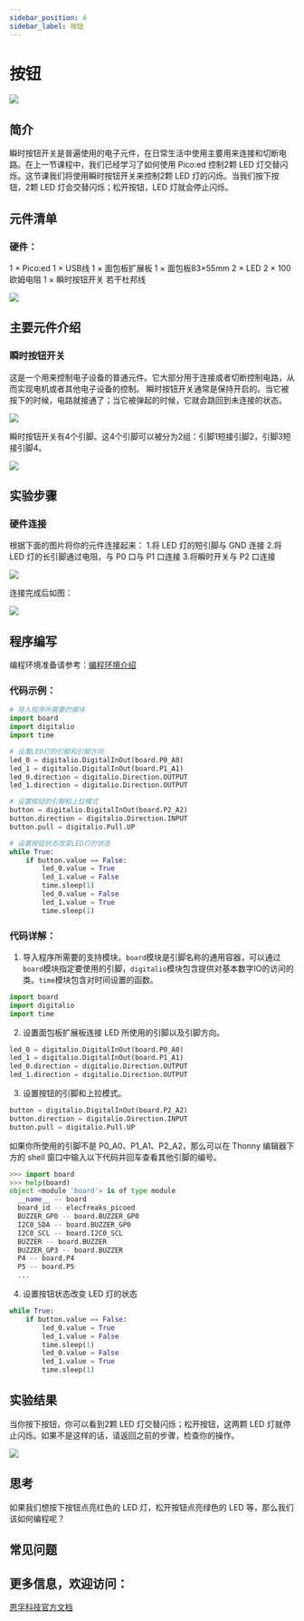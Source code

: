 ```yaml
---
sidebar_position: 4
sidebar_label: 按钮
---
```


# 按钮

![](./images/pico-ed-starter-kit-case-02-01.png)

## 简介
瞬时按钮开关是普遍使用的电子元件，在日常生活中使用主要用来连接和切断电路。在上一节课程中，我们已经学习了如何使用 Pico:ed 控制2颗 LED 灯交替闪烁。这节课我们将使用瞬时按钮开关来控制2颗 LED 灯的闪烁。当我们按下按钮，2颗 LED 灯会交替闪烁；松开按钮，LED 灯就会停止闪烁。

## 元件清单

### 硬件：
1 × Pico:ed
1 × USB线
1 × 面包板扩展板
1 × 面包板83×55mm
2 × LED
2 × 100欧姆电阻
1 × 瞬时按钮开关
若干杜邦线

![](./images/pico-ed-starter-kit-case-02-02.png)

## 主要元件介绍

### 瞬时按钮开关
这是一个用来控制电子设备的普通元件。它大部分用于连接或者切断控制电路，从而实现电机或者其他电子设备的控制。 瞬时按钮开关通常是保持开启的。当它被按下的时候，电路就接通了；当它被弹起的时候，它就会跳回到未连接的状态。

![](./images/pico-ed-starter-kit-case-02-03.png)

瞬时按钮开关有4个引脚。这4个引脚可以被分为2组：引脚1短接引脚2，引脚3短接引脚4。

![](./images/pico-ed-starter-kit-case-02-04.png)

## 实验步骤

### 硬件连接
根据下面的图片将你的元件连接起来：
1.将 LED 灯的短引脚与 GND 连接
2.将 LED 灯的长引脚通过电阻，与 P0 口与 P1 口连接
3.将瞬时开关与 P2 口连接

![](./images/pico-ed-starter-kit-case-02-05.png)

连接完成后如图：

![](./images/pico-ed-starter-kit-case-02-06.png)

## 程序编写

编程环境准备请参考：[编程环境介绍](https://www.yuque.com/elecfreaks-learn/picoed/er7nuh)

### 代码示例：
```python
# 导入程序所需要的模块
import board
import digitalio
import time

# 设置LED灯的引脚和引脚方向
led_0 = digitalio.DigitalInOut(board.P0_A0)
led_1 = digitalio.DigitalInOut(board.P1_A1)
led_0.direction = digitalio.Direction.OUTPUT
led_1.direction = digitalio.Direction.OUTPUT

# 设置按钮的引脚和上拉模式
button = digitalio.DigitalInOut(board.P2_A2)
button.direction = digitalio.Direction.INPUT
button.pull = digitalio.Pull.UP

# 设置按钮状态改变LED灯的状态
while True:
    if button.value == False:
        led_0.value = True
        led_1.value = False
        time.sleep(1)
        led_0.value = False
        led_1.value = True
        time.sleep(1)
```

### 代码详解：

1. 导入程序所需要的支持模块。`board`模块是引脚名称的通用容器，可以通过`board`模块指定要使用的引脚，`digitalio`模块包含提供对基本数字IO的访问的类。`time`模块包含对时间设置的函数。
```python
import board
import digitalio
import time
```

2. 设置面包板扩展板连接 LED 所使用的引脚以及引脚方向。
```python
led_0 = digitalio.DigitalInOut(board.P0_A0)
led_1 = digitalio.DigitalInOut(board.P1_A1)
led_0.direction = digitalio.Direction.OUTPUT
led_1.direction = digitalio.Direction.OUTPUT
```

3. 设置按钮的引脚和上拉模式。
```python
button = digitalio.DigitalInOut(board.P2_A2)
button.direction = digitalio.Direction.INPUT
button.pull = digitalio.Pull.UP
```
如果你所使用的引脚不是 P0_A0、P1_A1、P2_A2，那么可以在 Thonny 编辑器下方的 shell 窗口中输入以下代码并回车查看其他引脚的编号。
```python
>>> import board
>>> help(board)
object <module 'board'> is of type module
  __name__ -- board
  board_id -- elecfreaks_picoed
  BUZZER_GP0 -- board.BUZZER_GP0
  I2C0_SDA -- board.BUZZER_GP0
  I2C0_SCL -- board.I2C0_SCL
  BUZZER -- board.BUZZER
  BUZZER_GP3 -- board.BUZZER
  P4 -- board.P4
  P5 -- board.P5
  ...
```

4. 设置按钮状态改变 LED 灯的状态
```python
while True:
    if button.value == False:
        led_0.value = True
        led_1.value = False
        time.sleep(1)
        led_0.value = False
        led_1.value = True
        time.sleep(1)
```

## 实验结果
当你按下按钮，你可以看到2颗 LED 灯交替闪烁；松开按钮，这两颗 LED 灯就停止闪烁。如果不是这样的话，请返回之前的步骤，检查你的操作。

![](./images/pico-ed-starter-kit-case-02.gif)

## 思考
如果我们想按下按钮点亮红色的 LED 灯，松开按钮点亮绿色的 LED 等，那么我们该如何编程呢？

## 常见问题

## 更多信息，欢迎访问：
[恩孚科技官方文档](https://www.elecfreaks.com/learn-en/)
